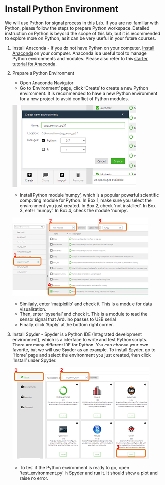 # Install Python Environment
We will use Python for signal process in this Lab. If you are not familiar with Python, please follow the steps to prepare Python workspace. Detailed instruction on Python is beyond the scope of this lab, but it is recommended to explore more on Python, as it can be very useful in your future courses.

1. Install Anaconda - If you do not have Python on your computer. [Install Anaconda](https://www.anaconda.com/products/distribution) on your computer. Anaconda is a useful tool to manage Python environments and modules. Please also refer to this [starter tutorial for Anaconda](https://docs.anaconda.com/anaconda/user-guide/getting-started/). 
1. Prepare a Python Environment
    - Open Anaconda Navigator  
    - Go to ‘Environment’ page, click ‘Create’ to create a new Python environment. It is recommended to have a new Python environment for a new project to avoid conflict of Python modules.

    ![env](assets/create_env.png)

    - Install Python module ‘numpy’, which is a popular powerful scientific computing module for Python. In Box 1, make sure you select the environment you just created. In Box 2, check ‘not installed’. In Box 3, enter ‘numpy’. In Box 4, check the module ‘numpy’. 

    ![add mods](assets/add_mods.png)
 
    - Similarly, enter ‘matplotlib’ and check it. This is a module for data visualization. 
    - Then, enter ‘pyserial’ and check it. This is a module to read the sensor signal that Arduino passes to USB serial 
    - Finally, click ‘Apply’ at the bottom right corner.
1. Install Spyder - Spyder is a Python IDE (Integrated development environment), which is a interface to write and test Python scripts. There are many different IDE for Python. You can choose your own favorite, but we will use Spyder as an example. To install Spyder, go to ‘Home’ page and select the environment you just created, then click ‘Install’ under Spyder.
 
    ![spyder](assets/spyder.png)

    - To test if the Python environment is ready to go, open ‘test_environment.py’ in Spyder and run it. It should show a plot and raise no error.
